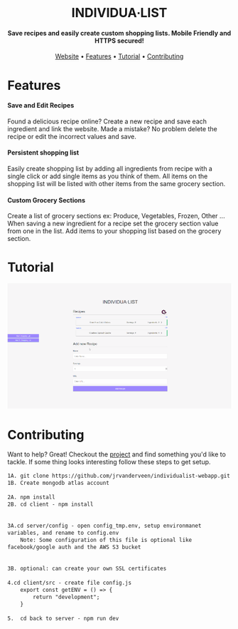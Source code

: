 <br/>
<h1 align="center" >
	  INDIVIDUA&#8729;LIST
</h1>
<h4 align="center">Save recipes and easily create custom shopping lists.  Mobile Friendly and HTTPS secured!</h4>

<p align="center">
  <a href="https://myindividualist.com/">Website</a> •
  <a href="#features">Features</a> •
  <a href="#tutorial">Tutorial</a> • 
  <a href="#contributing">Contributing</a>

</p>

# Features

#### Save and Edit Recipes

Found a delicious recipe online? Create a new recipe and save each ingredient and link the website. Made a mistake? No problem delete the recipe or edit the incorrect values and save.

#### Persistent shopping list

Easily create shopping list by adding all ingredients from recipe with a single click or add single items as you think of them. All items on the shopping list will be listed with other items from the same grocery section.

#### Custom Grocery Sections

Create a list of grocery sections ex: Produce, Vegetables, Frozen, Other ... When saving a new ingredient for a recipe set the grocery section value from one in the list. Add items to your shopping list based on the grocery section.

# Tutorial

![Demo Gif](demo/test.gif)

# Contributing

Want to help? Great! Checkout the [project](https://github.com/jrvanderveen/cooking-with-code/projects/1) and find something you'd like to tackle.  If some thing looks interesting follow these steps to get setup.

	1A. git clone https://github.com/jrvanderveen/individualist-webapp.git
	1B. Create mongodb atlas account

	2A. npm install
	2B. cd client - npm install


	3A.cd server/config - open config_tmp.env, setup environmanet variables, and rename to config.env
		Note: Some configuration of this file is optional like facebook/google auth and the AWS S3 bucket


	3B. optional: can create your own SSL certificates

	4.cd client/src - create file config.js
		export const getENV = () => {
			return "development";
		}

	5.  cd back to server - npm run dev
